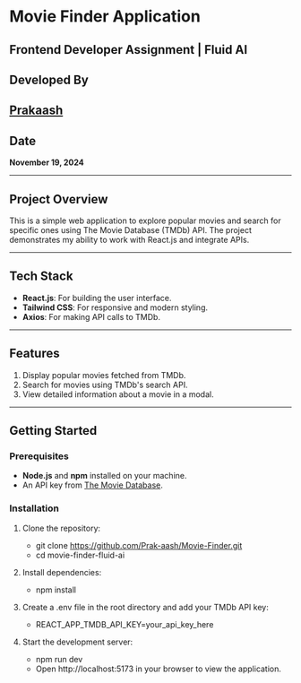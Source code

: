 # Movie Finder Application  
**Frontend Developer Assignment | Fluid AI**
---

## Developed By  
[**Prakaash**](https://prakaash.netlify.app/)
---

## Date  
**November 19, 2024**

---

## Project Overview  

This is a simple web application to explore popular movies and search for specific ones using The Movie Database (TMDb) API. The project demonstrates my ability to work with React.js and integrate APIs.

---

## Tech Stack  

- **React.js**: For building the user interface.  
- **Tailwind CSS**: For responsive and modern styling.  
- **Axios**: For making API calls to TMDb.  

---

## Features  

1. Display popular movies fetched from TMDb.  
2. Search for movies using TMDb's search API.  
3. View detailed information about a movie in a modal.

---

## Getting Started  

### Prerequisites  

- **Node.js** and **npm** installed on your machine.  
- An API key from [The Movie Database](https://www.themoviedb.org/).  

### Installation  

1. Clone the repository:  
    - git clone https://github.com/Prak-aash/Movie-Finder.git
    - cd movie-finder-fluid-ai

2. Install dependencies:
    - npm install

3. Create a .env file in the root directory and add your TMDb API key:
    - REACT_APP_TMDB_API_KEY=your_api_key_here

4. Start the development server:
    - npm run dev
    - Open http://localhost:5173 in your browser to view the application.
